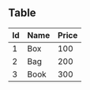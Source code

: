 ## Table

| Id | Name | Price
|----|------|------
| 1  | Box  | 100
| 2  | Bag  | 200
| 3 | Book |300

